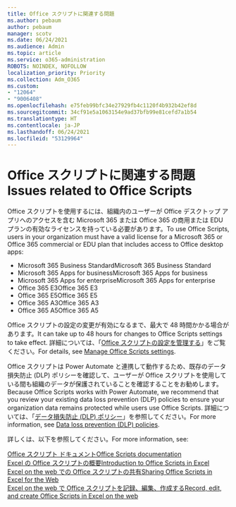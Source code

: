 ```yaml
---
title: Office スクリプトに関連する問題
ms.author: pebaum
author: pebaum
manager: scotv
ms.date: 06/24/2021
ms.audience: Admin
ms.topic: article
ms.service: o365-administration
ROBOTS: NOINDEX, NOFOLLOW
localization_priority: Priority
ms.collection: Adm_O365
ms.custom:
- "12064"
- "9006408"
ms.openlocfilehash: e75feb99bfc34e27929fb4c1120f4b932b42ef8d
ms.sourcegitcommit: 34cf91e5a1063154e9ad37bfb99e81cefd7a1b54
ms.translationtype: HT
ms.contentlocale: ja-JP
ms.lasthandoff: 06/24/2021
ms.locfileid: "53129964"
---
```

# <a name="issues-related-to-office-scripts"></a><span data-ttu-id="e5d88-102">Office スクリプトに関連する問題</span><span class="sxs-lookup"><span data-stu-id="e5d88-102">Issues related to Office Scripts</span></span>

<span data-ttu-id="e5d88-103">Office スクリプトを使用するには、組織内のユーザーが Office デスクトップ アプリへのアクセスを含む Microsoft 365 または Office 365 の商用または EDU プランの有効なライセンスを持っている必要があります。</span><span class="sxs-lookup"><span data-stu-id="e5d88-103">To use Office Scripts, users in your organization must have a valid license for a Microsoft 365 or Office 365 commercial or EDU plan that includes access to Office desktop apps:</span></span>

- <span data-ttu-id="e5d88-104">Microsoft 365 Business Standard</span><span class="sxs-lookup"><span data-stu-id="e5d88-104">Microsoft 365 Business Standard</span></span>
- <span data-ttu-id="e5d88-105">Microsoft 365 Apps for business</span><span class="sxs-lookup"><span data-stu-id="e5d88-105">Microsoft 365 Apps for business</span></span>
- <span data-ttu-id="e5d88-106">Microsoft 365 Apps for enterprise</span><span class="sxs-lookup"><span data-stu-id="e5d88-106">Microsoft 365 Apps for enterprise</span></span>
- <span data-ttu-id="e5d88-107">Office 365 E3</span><span class="sxs-lookup"><span data-stu-id="e5d88-107">Office 365 E3</span></span>
- <span data-ttu-id="e5d88-108">Office 365 E5</span><span class="sxs-lookup"><span data-stu-id="e5d88-108">Office 365 E5</span></span>
- <span data-ttu-id="e5d88-109">Office 365 A3</span><span class="sxs-lookup"><span data-stu-id="e5d88-109">Office 365 A3</span></span>
- <span data-ttu-id="e5d88-110">Office 365 A5</span><span class="sxs-lookup"><span data-stu-id="e5d88-110">Office 365 A5</span></span>

<span data-ttu-id="e5d88-111">Office スクリプトの設定の変更が有効になるまで、最大で 48 時間かかる場合があります。</span><span class="sxs-lookup"><span data-stu-id="e5d88-111">It can take up to 48 hours for changes to Office Scripts settings to take effect.</span></span> <span data-ttu-id="e5d88-112">詳細については、「[Office スクリプトの設定を管理する](/microsoft-365/admin/manage/manage-office-scripts-settings)」をご覧ください。</span><span class="sxs-lookup"><span data-stu-id="e5d88-112">For details, see [Manage Office Scripts settings](/microsoft-365/admin/manage/manage-office-scripts-settings).</span></span>

<span data-ttu-id="e5d88-113">Office スクリプトは Power Automate と連携して動作するため、既存のデータ損失防止 (DLP) ポリシーを確認して、ユーザーが Office スクリプトを使用している間も組織のデータが保護されていることを確認することをお勧めします。</span><span class="sxs-lookup"><span data-stu-id="e5d88-113">Because Office Scripts works with Power Automate, we recommend that you review your existing data loss prevention (DLP) policies to ensure your organization data remains protected while users use ‎Office Scripts‎.</span></span> <span data-ttu-id="e5d88-114">詳細については、「[データ損失防止 (DLP) ポリシー](/power-automate/prevent-data-loss)」を参照してください。</span><span class="sxs-lookup"><span data-stu-id="e5d88-114">For more information, see [Data loss prevention (DLP) policies](/power-automate/prevent-data-loss).</span></span>

<span data-ttu-id="e5d88-115">詳しくは、以下を参照してください。</span><span class="sxs-lookup"><span data-stu-id="e5d88-115">For more information, see:</span></span>

[<span data-ttu-id="e5d88-116">Office スクリプト ドキュメント</span><span class="sxs-lookup"><span data-stu-id="e5d88-116">Office Scripts documentation</span></span>](/office/dev/scripts/)<br/>
[<span data-ttu-id="e5d88-117">Excel の Office スクリプトの概要</span><span class="sxs-lookup"><span data-stu-id="e5d88-117">Introduction to Office Scripts in Excel</span></span>](https://support.microsoft.com/office/introduction-to-office-scripts-in-excel-9fbe283d-adb8-4f13-a75b-a81c6baf163a)<br/>
[<span data-ttu-id="e5d88-118">Excel on the web での Office スクリプトの共有</span><span class="sxs-lookup"><span data-stu-id="e5d88-118">Sharing Office Scripts in Excel for the Web</span></span>](https://support.microsoft.com/office/sharing-office-scripts-in-excel-for-the-web-226eddbc-3a44-4540-acfe-fccda3d1122b)<br/>
[<span data-ttu-id="e5d88-119">Excel on the web で Office スクリプトを記録、編集、作成する</span><span class="sxs-lookup"><span data-stu-id="e5d88-119">Record, edit, and create Office Scripts in Excel on the web</span></span>](/office/dev/scripts/tutorials/excel-tutorial)